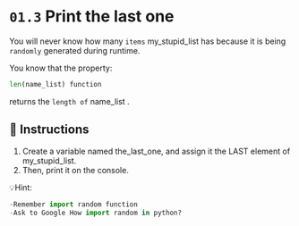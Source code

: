 # `01.3` Print the last one

You will never know how many `items` my_stupid_list has because it is being `randomly` generated during runtime.

You know that the property:
```py
len(name_list) function
```

returns the `length of` name_list .

## 📝 Instructions
1. Create a variable named the_last_one, and assign it the LAST element of my_stupid_list.
2. Then, print it on the console.


💡Hint:
```py
-Remember import random function
-Ask to Google How import random in python?
```